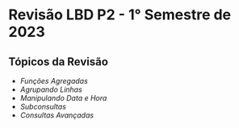 # **Revisão LBD P2 - 1° Semestre de 2023**

## **Tópicos da Revisão**
- *Funções Agregadas*
- *Agrupando Linhas*
- *Manipulando Data e Hora*
- *Subconsultas*
- *Consultas Avançadas*


